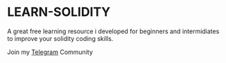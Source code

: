 # LEARN-SOLIDITY
A great free learning resource i developed for beginners and intermidiates to improve your solidity coding skills.
<p>Join my <a href="https://t.me/+wCJFQ3hCnuw2MDI0">Telegram</a> Community</p>
